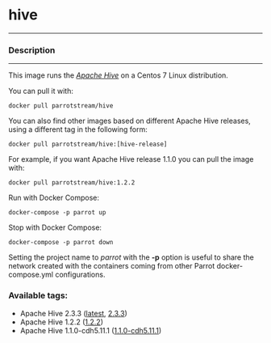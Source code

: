 # **hive**
___

### Description
___

This image runs the [*Apache Hive*](https://hive.apache.org/) on a Centos 7 Linux distribution.

You can pull it with:

    docker pull parrotstream/hive

You can also find other images based on different Apache Hive releases, using a different tag in the following form:

    docker pull parrotstream/hive:[hive-release]

For example, if you want Apache Hive release 1.1.0 you can pull the image with:

    docker pull parrotstream/hive:1.2.2

Run with Docker Compose:

    docker-compose -p parrot up

Stop with Docker Compose:

    docker-compose -p parrot down

Setting the project name to *parrot* with the **-p** option is useful to share the network created with the containers coming from other Parrot docker-compose.yml configurations.

### Available tags:

- Apache Hive 2.3.3 ([latest](https://github.com/parrot-stream/docker-hive/blob/latest/Dockerfile), [2.3.3](https://github.com/parrot-stream/docker-hive/blob/2.3.3/Dockerfile))
- Apache Hive 1.2.2 ([1.2.2](https://github.com/parrot-stream/docker-hive/blob/1.2.2/Dockerfile))
- Apache Hive 1.1.0-cdh5.11.1 ([1.1.0-cdh5.11.1](https://github.com/parrot-stream/docker-hive/blob/1.1.0-cdh5.11.1/Dockerfile))
